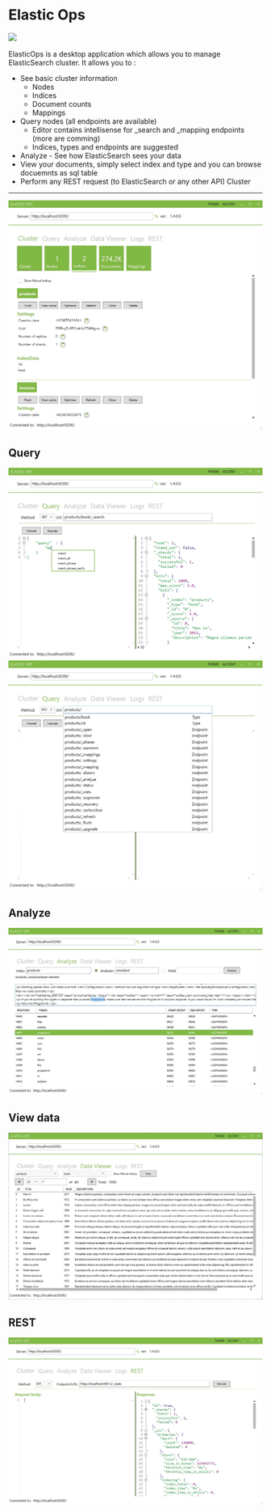 Elastic Ops
==========
<img src="https://ci.appveyor.com/api/projects/status/uvu9ymptbd1lnfjw?svg=true" height="25px" />

ElasticOps is a desktop application which allows you to manage ElasticSearch cluster. 
It allows you to :
* See basic cluster information 
  - Nodes
  - Indices
  - Document counts
  - Mappings
* Query nodes (all endpoints are available) 
  - Editor contains intellisense for _search and _mapping endpoints (more are comming) 
  - Indices, types and endpoints are suggested 
* Analyze - See how ElasticSearch sees your data
* View your documents, simply select index and type and you can browse docuemnts as sql table
* Perform any REST request (to ElasticSearch or any other API)
Cluster
-------
![Cluster info](/docs/images/cluster_info.jpg)

Query
-------
![Query - Intellisense](/docs/images/intellisense.jpg)
![Query - URL Autocomplete](/docs/images/url_suggest.jpg)

Analyze
-------
![Analyze](/docs/images/analyze_and_highlight_tokens.jpg)

View data
---------
![View data](/docs/images/view_data.jpg)


REST
-------
![REST requests](/docs/images/REST_ES_enpoint_or_any_url.jpg)



